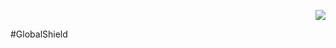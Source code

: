 <p align="right">
  <img src="https://raw.githubusercontent.com/Gamecrafter/PocketMine-Plugins/master/GlobalShield/images/icon.png?raw=true"/>
</p>
#GlobalShield
